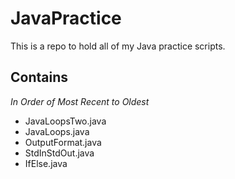 # JavaPractice
This is a repo to hold all of my Java practice scripts.

## Contains
*In Order of Most Recent to Oldest*
- JavaLoopsTwo.java
- JavaLoops.java
- OutputFormat.java
- StdInStdOut.java
- IfElse.java
